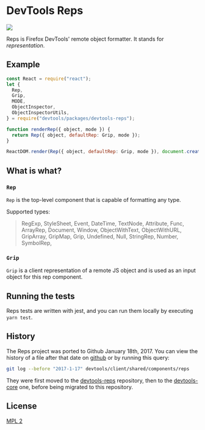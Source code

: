 # DevTools Reps

![](http://g.recordit.co/IxhfRP8pNf.gif)

Reps is Firefox DevTools' remote object formatter. It stands for _representation_.

## Example

```js
const React = require("react");
let {
  Rep,
  Grip,
  MODE,
  ObjectInspector,
  ObjectInspectorUtils,
} = require("devtools/packages/devtools-reps");

function renderRep({ object, mode }) {
  return Rep({ object, defaultRep: Grip, mode });
}

ReactDOM.render(Rep({ object, defaultRep: Grip, mode }), document.createElement("div"));
```

## What is what?

### `Rep`

`Rep` is the top-level component that is capable of formatting any type.

Supported types:

> RegExp, StyleSheet, Event, DateTime, TextNode, Attribute, Func, ArrayRep, Document, Window, ObjectWithText, ObjectWithURL, GripArray, GripMap, Grip, Undefined, Null, StringRep, Number, SymbolRep,

### `Grip`

`Grip` is a client representation of a remote JS object and is used as an input object for this rep component.

## Running the tests

Reps tests are written with jest, and you can run them locally by executing `yarn test`.

## History

The Reps project was ported to Github January 18th, 2017. You can view the history of a file after that date on [github][history] or by running this query:

```bash
git log --before "2017-1-17" devtools/client/shared/components/reps
```

They were first moved to the [devtools-reps][gh-devtools-reps] repository, then to the [devtools-core][gh-devtools-core] one, before being migrated to this repository.

[history]: https://github.com/mozilla/gecko-dev/commits/master/devtools/client/shared/components/reps
[gh-devtools-reps]: https://github.com/firefox-devtools/reps/commits/master
[gh-devtools-core]: https://github.com/firefox-devtools/devtools-core/commits/5ba3d6f6a44def9978a983edd6f2f89747dca2c7/packages/devtools-reps

## License

[MPL 2](./LICENSE)
